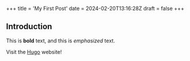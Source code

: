 +++
title = 'My First Post'
date = 2024-02-20T13:16:28Z
draft = false
+++


## Introduction

This is **bold** text, and this is *emphasized* text.

Visit the [Hugo](https://gohugo.io) website!

